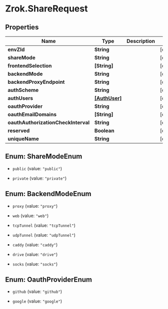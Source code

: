 # Zrok.ShareRequest

## Properties

Name | Type | Description | Notes
------------ | ------------- | ------------- | -------------
**envZId** | **String** |  | [optional] 
**shareMode** | **String** |  | [optional] 
**frontendSelection** | **[String]** |  | [optional] 
**backendMode** | **String** |  | [optional] 
**backendProxyEndpoint** | **String** |  | [optional] 
**authScheme** | **String** |  | [optional] 
**authUsers** | [**[AuthUser]**](AuthUser.md) |  | [optional] 
**oauthProvider** | **String** |  | [optional] 
**oauthEmailDomains** | **[String]** |  | [optional] 
**oauthAuthorizationCheckInterval** | **String** |  | [optional] 
**reserved** | **Boolean** |  | [optional] 
**uniqueName** | **String** |  | [optional] 



## Enum: ShareModeEnum


* `public` (value: `"public"`)

* `private` (value: `"private"`)





## Enum: BackendModeEnum


* `proxy` (value: `"proxy"`)

* `web` (value: `"web"`)

* `tcpTunnel` (value: `"tcpTunnel"`)

* `udpTunnel` (value: `"udpTunnel"`)

* `caddy` (value: `"caddy"`)

* `drive` (value: `"drive"`)

* `socks` (value: `"socks"`)





## Enum: OauthProviderEnum


* `github` (value: `"github"`)

* `google` (value: `"google"`)




